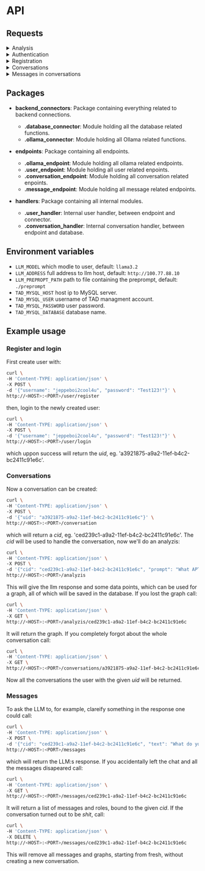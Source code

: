 # API

## Requests

<details>

<summary>Analysis</summary>

### POST

sends a question to the llm and gives the llm response as a response.

    http://<HOST>:<PORT>/analyzis

#### Request body

```json
{
    "prompt": "<PROMPT>",
    "cid": "<CONVERSATION_ID"
}
```

#### Response body

```json
{
	"response": "<LLM_RESPONSE>",
	"mesage": "<RESONSE_MESSAGE>",
	"data_points": {
		"ENTRY_2": "<FLOAT>",
		"ENRTY_1": "<FLOAT>"
	}
}
```

#### Failed

```json
{
    "mesage": "<RESONSE_MESSAGE>"
} 
```

### GET

Get graph from previous analyzis call.

    http://<HOST>:<PORT>/analyzis/<CONVERSATION_ID>

#### Response body

```json
{
	"mesage": "<RESONSE_MESSAGE>",
	"data_points": {
		"ENTRY_2": "<FLOAT>",
		"ENRTY_1": "<FLOAT>"
	}
}
```

#### Failed

```json
{
    "mesage": "<RESONSE_MESSAGE>"
} 
```

</details>
<details>

<summary>Authentication</summary>

### POST

Signs the user in and returns their UID.

    http://<HOST>:<PORT>/user/login

#### Request body

```json
{
    "username": "<username>",
    "password": "<password>"
}
```

#### Response body

```json
{
    "mesage": "<RESONSE_MESSAGE>",
    "uid": "<user id>"
}
```

#### Failed

```json
{
    "mesage": "<RESONSE_MESSAGE>"
}
```


</details>
<details>

<summary>Registration</summary>

### POST

Registers a new user.

    http://<HOST>:<PORT>/user/register

#### Request body

```json
{
    "username": "<username>",
    "password": "<password>"
}
```

#### Response body

```json
{
    "mesage": "<RESONSE_MESSAGE>"
}
```

#### Failed

No error implemented.

</details>

<details>

<summary>Conversations</summary>

### POST

Create a new conversation.

    http://<HOST>:<PORT>/conversation

#### Request body

```json
{
    "uid": "<USER_ID>",
}
```

#### Response body

```json
{
    "mesage": "<RESONSE_MESSAGE>"
    "cid": "<CONVERSATION_ID>"
}
```

#### Failed

```json
{
    "mesage": "<ERROR_MESSAGE>"
}
```

### GET

Get all user conversations.

    http://<HOST>:<PORT>/conversation/<USER_ID>

#### Response body

```json
{
    "mesage": "<RESONSE_MESSAGE>"
    "conversations": {
        "<CONVERSATION_ID_1>": "<CONVERSATION_TITLE_1>",
        "<CONVERSATION_ID_2>": "<CONVERSATION_TITLE_2>"
    }
}
```

#### Failed

```json
{
    "mesage": "<ERROR_MESSAGE>"
}
```

</details>

<details>

<summary>Messages in conversations</summary>

Adds a message to an already existing conversation.

### POST

    http://<HOST>:<PORT>/messages

#### Request body

```json
{
    "cid": "<CONVERSATION_ID>",
    "text": "<TEXT>"
}
```

#### Response body

```json
{
    "mesage": "success"
}
```

#### Failed

```json
{
    "mesage": "<ERROR_MESSAGE>"
}
```

### GET

Get all messages for a conversation.

    http://<HOST>:<PORT>/messages/<CONVERSATION_ID>

#### Response body

```json
{
    "mesage": "success"
    "conversation_history": [
        {
            "role": "<SENDER_ROLE_1>",
            "text": "<MESSAGE_TEXT_1>"
        },
        {
            "role": "<SENDER_ROLE_2>",
            "text": "<MESSAGE_TEXT_2>"
        }
    ]
}
```

#### Failed

```json
{
    "mesage": "<ERROR_MESSAGE>"
}
```

### DELETE

Removes all messages and the graph for a conversation.

    http://<HOST>:<PORT>/messages/<CONVERSATION_ID>

#### Response body

```json
{
    "mesage": "success"
}
```

#### Failed

```json
{
    "mesage": "<ERROR_MESSAGE>"
}
```

</details>

## Packages

- **backend_connectors**: Package containing everything related to backend connections.
    - **.database_connector**: Module holding all the database related functions.
    - **.ollama_connector**: Module holding all Ollama related functions.

- **endpoints**: Package containing all endpoints.
    - **.ollama_endpoint**: Module holding all ollama related endpoints.
    - **.user_endpoint**: Module holding all user related enpoints.
    - **.conversation_endpoint**: Module holding all conversation related enpoints.
    - **.message_endpoint**: Module holding all message related endpoints.

- **handlers**: Package containing all internal modules.
    - **.user_handler**: Internal user handler, between endpoint and connector.
    - **.conversation_handler**: Internal conversation handler, between endpoint and database.
 
## Environment variables

- `LLM_MODEL` which modle to user, default: `llama3.2`
- `LLM_ADDRESS` full address to llm host, default: `http://100.77.88.10`
- `LLM_PREPROPT_PATH` path to file containing the preprompt, default: `./preprompt`
- `TAD_MYSQL_HOST` host ip to MySQL server.
- `TAD_MYSQL_USER` username of TAD managment account.
- `TAD_MYSQL_PASSWORD` user password.
- `TAD_MYSQL_DATABASE` database name.

## Example usage

### Register and login

First create user with:

``` bash
curl \
-H 'Content-TYPE: application/json' \
-X POST \
-d '{"username": "jeppeboi2cool4u", "password": "Test123!"}' \
http://<HOST>:<PORT>/user/register
```

then, login to the newly created user:

``` bash
curl \
-H 'Content-TYPE: application/json' \
-X POST \
-d '{"username": "jeppeboi2cool4u", "password": "Test123!"}' \
http://<HOST>:<PORT>/user/login
```

which uppon success will return the *uid*, eg. 'a3921875-a9a2-11ef-b4c2-bc2411c91e6c'.

### Conversations

Now a conversation can be created:

``` bash
curl \
-H 'Content-TYPE: application/json' \
-X POST \
-d '{"uid": "a3921875-a9a2-11ef-b4c2-bc2411c91e6c"}' \
http://<HOST>:<PORT>/conversation
```

which will return a *cid*, eg. 'ced239c1-a9a2-11ef-b4c2-bc2411c91e6c'. The *cid* will be used to handle the conversation, now we'll do an analyzis:

``` bash
curl \
-H 'Content-TYPE: application/json' \
-X POST \
-d '{"cid": "ced239c1-a9a2-11ef-b4c2-bc2411c91e6c", "prompt": "What APT is could be responsible for an attack that includes: Adversaries may encrypt data on target systems or on large numbers of systems in a network to interrupt availability to system and network resources."}' \
http://<HOST>:<PORT>/analyzis
```

This will give the llm response and some data points, which can be used for a graph, all of which will be saved in the database. If you lost the graph call:

``` bash
curl \
-H 'Content-TYPE: application/json' \
-X GET \
http://<HOST>:<PORT>/analyzis/ced239c1-a9a2-11ef-b4c2-bc2411c91e6c
```

It will return the graph. If you completely forgot about the whole conversation call:

``` bash
curl \
-H 'Content-TYPE: application/json' \
-X GET \
http://<HOST>:<PORT>/conversations/a3921875-a9a2-11ef-b4c2-bc2411c91e6c
```

Now all the conversations the user with the given *uid* will be returned.

### Messages

To ask the LLM to, for example, clareify something in the response one could call:

``` bash
curl \
-H 'Content-TYPE: application/json' \
-X POST \
-d '{"cid": "ced239c1-a9a2-11ef-b4c2-bc2411c91e6c", "text": "What do you mean?"}' \
http://<HOST>:<PORT>/messages
```

which will return the LLM:s response. If you accidentally left the chat and all the messages disapeared call:

``` bash
curl \
-H 'Content-TYPE: application/json' \
-X GET \
http://<HOST>:<PORT>/messages/ced239c1-a9a2-11ef-b4c2-bc2411c91e6c
```

It will return a list of messages and roles, bound to the given *cid*. If the conversation turned out to be *shit*, call:

``` bash
curl \
-H 'Content-TYPE: application/json' \
-X DELETE \
http://<HOST>:<PORT>/messages/ced239c1-a9a2-11ef-b4c2-bc2411c91e6c
```

This will remove all messages and graphs, starting from fresh, without creating a new conversation.

